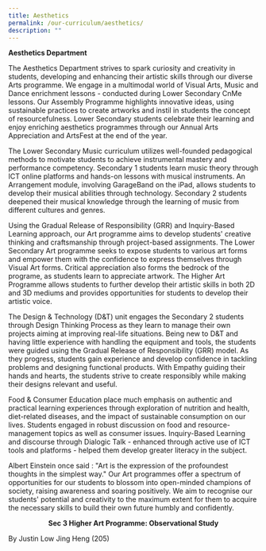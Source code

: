 ```yaml
---
title: Aesthetics
permalink: /our-curriculum/aesthetics/
description: ""
---
```

**Aesthetics Department**

The Aesthetics Department strives to spark curiosity and creativity in students, developing and enhancing their artistic skills through our diverse Arts programme. We engage in a multimodal world of Visual Arts, Music and Dance enrichment lessons - conducted during Lower Secondary CnMe lessons. Our Assembly Programme highlights innovative ideas, using sustainable practices to create artworks and instil in students the concept of resourcefulness. Lower Secondary students celebrate their learning and enjoy enriching aesthetics programmes through our Annual Arts Appreciation and ArtsFest at the end of the year. 

The Lower Secondary Music curriculum utilizes well-founded pedagogical methods to motivate students to achieve instrumental mastery and performance competency. Secondary 1 students learn music theory through ICT online platforms and hands-on lessons with musical instruments. An Arrangement module, involving GarageBand on the iPad, allows students to develop their musical abilities through technology. Secondary 2 students deepened their musical knowledge through the learning of music from different cultures and genres.

Using the Gradual Release of Responsibility (GRR) and Inquiry-Based Learning approach, our Art programme aims to develop students' creative thinking and craftsmanship through project-based assignments. The Lower Secondary Art programme seeks to expose students to various art forms and empower them with the confidence to express themselves through Visual Art forms. Critical appreciation also forms the bedrock of the programe, as students learn to appreciate artwork. The Higher Art Programme allows students to further develop their artistic skills in both 2D and 3D mediums and provides opportunities for students to develop their artistic voice.

The Design & Technology (D&T) unit engages the Secondary 2 students through Design Thinking Process as they learn to manage their own projects aiming at improving real-life situations. Being new to D&T and having little experience with handling the equipment and tools, the students were guided using the Gradual Release of Responsibility (GRR) model. As they progress, students gain experience and develop confidence in tackling problems and designing functional products. With Empathy guiding their hands and hearts, the students strive to create responsibly while making their designs relevant and useful.

Food & Consumer Education place much emphasis on authentic and practical learning experiences through exploration of nutrition and health, diet-related diseases, and the impact of sustainable consumption on our lives. Students engaged in robust discussion on food and resource-management topics as well as consumer issues. Inquiry-Based Learning and discourse through Dialogic Talk - enhanced through active use of ICT tools and platforms - helped them develop greater literacy in the subject.

Albert Einstein once said : "Art is the expression of the profoundest thoughts in the simplest way." Our Art programmes offer a spectrum of opportunities for our students to blossom into open-minded champions of society, raising awareness and soaring positively. We aim to recognise our students' potential and creativity to the maximum extent for them to acquire the necessary skills to build their own future humbly and confidently.

<p style="text-align: center"><strong>Sec 3 Higher Art Programme: Observational Study</strong></p>


By Justin Low Jing Heng (205)
